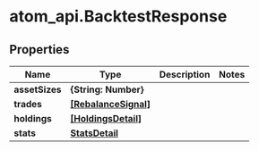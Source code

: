 # atom_api.BacktestResponse

## Properties
Name | Type | Description | Notes
------------ | ------------- | ------------- | -------------
**assetSizes** | **{String: Number}** |  | 
**trades** | [**[RebalanceSignal]**](RebalanceSignal.md) |  | 
**holdings** | [**[HoldingsDetail]**](HoldingsDetail.md) |  | 
**stats** | [**StatsDetail**](StatsDetail.md) |  | 


